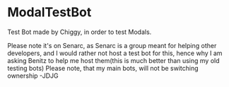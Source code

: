 # ModalTestBot
Test Bot made by Chiggy, in order to test Modals.

Please note it's on Senarc, as Senarc is a group meant for helping other developers, and I would rather not host a test bot for this, hence why I am asking Benitz to help me host them(this is much better than using my old testing bots)
Please note, that my main bots, will not be switching ownership
-JDJG
